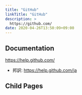 ```yaml
---
title: "GitHub"
linkTitle: "GitHub"
description: >
  https://github.com/
date: 2020-04-26T13:50:09+09:00
---
```


## Documentation

https://help.github.com/

- 邦訳: https://help.github.com/ja

## Child Pages
